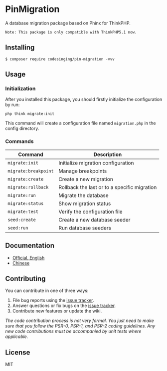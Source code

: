 # PinMigration

A database migration package based on Phinx for ThinkPHP.

    Note: This package is only compatible with ThinkPHP5.1 now.


## Installing

```shell
$ composer require codesinging/pin-migration -vvv
```

## Usage

### Initialization

After you installed this package, you should firstly initialize the configuration by run:

``` shell
php think migrate:init
```

This command will create a configuration file named `migration.php` in the config directory.

### Commands

| Command | Description |
| --------| ------------|
| `migrate:init` | Initialize migration configuration |
| `migrate:breakpoint` | Manage breakpoints |
| `migrate:create` | Create a new migration |
| `migrate:rollback` | Rollback the last or to a specific migration |
| `migrate:run` | Migrate the database |
| `migrate:status` | Show migration status |
| `migrate:test` | Verify the configuration file |
| `seed:create` | Create a new database seeder |
| `seed:run` | Run database seeders |

## Documentation

- [Official, English](http://docs.phinx.org/en/latest/)
- [Chinese](https://tsy12321.gitbooks.io/phinx-doc/)

## Contributing

You can contribute in one of three ways:

1. File bug reports using the [issue tracker](https://github.com/codesinging/pin-migration/issues).
2. Answer questions or fix bugs on the [issue tracker](https://github.com/codesinging/pin-migration/issues).
3. Contribute new features or update the wiki.

_The code contribution process is not very formal. You just need to make sure that you follow the PSR-0, PSR-1, and PSR-2 coding guidelines. Any new code contributions must be accompanied by unit tests where applicable._

## License

MIT